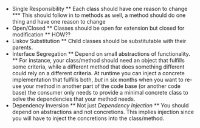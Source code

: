* Single Responsibility
** Each class should have one reason to change
*** This should follow in to methods as well, a method should do one thing and have one reason to change
* Open/Closed
** Classes should be open for extension but closed for modification
** HOW??
* Liskov Substitution
** Child classes should be substitutable with their parents.
* Interface Segregation
** Depend on small abstractions of functionality.
** For instance, your class/method should need an object that fulfills some criteria, while a different method that does something different could rely on a different criteria.  At runtime you can inject a concrete implementation that fulfills both, *but* in six months when you want to re-use your method in another part of the code base (or another code base) the consumer only needs to provide a minimal concrete class to solve the dependencies that your method needs.  
* Dependency Inversion
** Not just _Dependency Injection_
** You should depend on abstractions and not concretions.  This implies injection since you will have to inject the concretions into the class/method.
